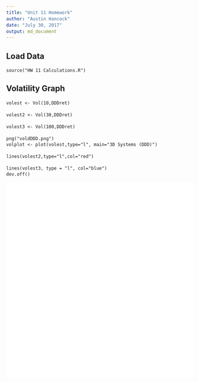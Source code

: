 ```yaml
---
title: "Unit 11 Homework"
author: "Austin Hancock"
date: "July 30, 2017"
output: md_document
---
```


## Load Data 
```{r}
source("HW 11 Calculations.R")
```

## Volatility Graph
```{r}
volest <- Vol(10,DDDret)

volest2 <- Vol(30,DDDret)

volest3 <- Vol(100,DDDret)

png("voldDDD.png")
volplot <- plot(volest,type="l", main="3D Systems (DDD)")

lines(volest2,type="l",col="red")

lines(volest3, type = "l", col="blue")
dev.off()
```

![](volDDD.png)
